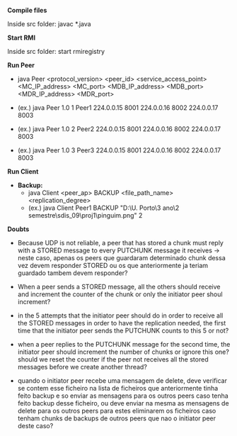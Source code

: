 **Compile files**

Inside src folder: javac *.java

**Start RMI**

Inside src folder: start rmiregistry

**Run Peer**

* java Peer <protocol_version> <peer_id> <service_access_point> <MC_IP_address> <MC_port> <MDB_IP_address> <MDB_port> <MDR_IP_address> <MDR_port>

* (ex.) java Peer 1.0 1 Peer1 224.0.0.15 8001 224.0.0.16 8002 224.0.0.17 8003
* (ex.) java Peer 1.0 2 Peer2 224.0.0.15 8001 224.0.0.16 8002 224.0.0.17 8003
* (ex.) java Peer 1.0 3 Peer3 224.0.0.15 8001 224.0.0.16 8002 224.0.0.17 8003

**Run Client**

* **Backup:**
  - java Client <peer_ap> BACKUP <file_path_name> <replication_degree>
  - (ex.) java Client Peer1 BACKUP "D:\U. Porto\3 ano\2 semestre\sdis_09\proj1\pinguim.png" 2



**Doubts**

* Because UDP is not reliable, a peer that has stored a chunk must reply with a STORED message to every PUTCHUNK message it receives -> neste caso, apenas os peers que guardaram determinado chunk dessa vez devem responder STORED ou os que anteriormente ja teriam guardado tambem devem responder?

* When a peer sends a STORED message, all the others should receive and increment the counter of the chunk or only the initiator peer shoul increment?

* in the 5 attempts that the initiator peer should do in order to receive all the STORED messages in order to have the replication needed, the first time that the initiator peer sends the PUTCHUNK counts to this 5 or not?

* when a peer replies to the PUTCHUNK message for the second time, the initiator peer should increment the number of chunks or ignore this one? should we reset the counter if the peer not receives all the stored messages before we create another thread?

* quando o initiator peer recebe uma mensagem de delete, deve verificar se contem esse ficheiro na lista de ficheiros que anteriormente tinha feito backup e so enviar as mensagens para os outros peers caso tenha feito backup desse ficheiro, ou deve enviar na mesma as mensagens de delete para os outros peers para estes eliminarem os ficheiros caso tenham chunks de backups de outros peers que nao o initiator peer deste caso?